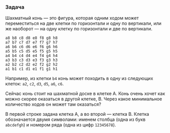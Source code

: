 ### Задача

Шахматный конь &mdash; это фигура, которая одним ходом может
переместиться на две клетки по горизонтали и одну по вертикали,
или же наоборот &mdash; на одну клетку по горизонтали и две по вертикали.

```
a8 b8 c8 d8 e8 f8 g8 h8
a7 b7 c7 d7 e7 f7 g7 h7
a6 b6 c6 d6 e6 f6 g6 h6
a5 b5 c5 d5 e5 f5 g5 h5
a4 b4 c4 d4 e4 f4 g4 h4
a3 b3 c3 d3 e3 f3 g3 h3
a2 b2 c2 d2 e2 f2 g2 h2
a1 b1 c1 d1 e1 f1 g1 h1
```

Например, из клетки `b4` конь может походить
в одну из следующих клеток:
`a2`, `c2`, `d3`,
`d5`, `a6`, `c6`.

Сейчас конь стоит на шахматной доске в клетке A.
Конь очень хочет как можно скорее оказаться в другой клетке, B.
Через какое минимальное количество ходов он может там оказаться?

В первой строке задана клетка A, а во второй &mdash; клетка B.
Клетка обозначается двумя символами:
именем столбца (одна из букв `abcdefgh`)
и номером ряда (одна из цифр `12345678`).
